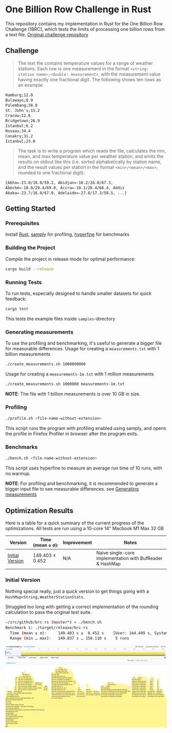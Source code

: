 # One Billion Row Challenge in Rust

This repository contains my implementation in Rust for the One Billion Row Challenge (1BRC), which tests the limits of processing one billion rows from a text file. [Original challenge repository](https://github.com/gunnarmorling/1brc)

## Challenge

> The text file contains temperature values for a range of weather stations.
> Each row is one measurement in the format `<string: station name>;<double: measurement>`, with the measurement value having exactly one fractional digit.
> The following shows ten rows as an example:

```
Hamburg;12.0
Bulawayo;8.9
Palembang;38.8
St. John's;15.2
Cracow;12.6
Bridgetown;26.9
Istanbul;6.2
Roseau;34.4
Conakry;31.2
Istanbul;23.0
```

> The task is to write a program which reads the file, calculates the min, mean, and max temperature value per weather station, and emits the results on stdout like this
> (i.e. sorted alphabetically by station name, and the result values per station in the format `<min>/<mean>/<max>`, rounded to one fractional digit):

```
{Abha=-23.0/18.0/59.2, Abidjan=-16.2/26.0/67.3, Abéché=-10.0/29.4/69.0, Accra=-10.1/26.4/66.4, Addis Ababa=-23.7/16.0/67.0, Adelaide=-27.8/17.3/58.5, ...}
```

## Getting Started

### Prerequisites

Install [Rust](https://rustup.rs/), [samply](https://github.com/mstange/samply) for profiling, [hyperfine](https://github.com/sharkdp/hyperfine) for benchmarks

### Building the Project

Compile the project in release mode for optimal performance:

```sh
cargo build --release
```

### Running Tests

To run tests, especially designed to handle smaller datasets for quick feedback:

```sh
cargo test
```

This tests the example files inside `samples`-directory

### Generating measurements

To use the profiling and benchmarking, it's useful to generate a bigger file for measurable differences.
Usage for creating a `measurements.txt` with 1 billion measurements

```sh
./create_measurements.sh 1000000000
```

Usage for creating a `measurements-1m.txt` with 1 million measurements

```sh
./create_measurements.sh 1000000 measurements-1m.txt
```

**NOTE**: The file with 1 billion measurements is over 10 GB in size.

### Profiling

```sh
./profile.sh <file-name-without-extension>
```

This script runs the program with profiling enabled using samply, and opens the profile in Firefox Profiler in browser after the program exits.

### Benchmarks

```sh
./bench.sh <file-name-without-extension>
```

This script uses hyperfine to measure an average run time of 10 runs, with no warmup.

**NOTE**: For profiling and benchmarking, it is recommended to generate a bigger input file to see measurable differences. see [Generating measurements](#generating-measurements)

## Optimization Results

Here is a table for a quick summary of the current progress of the optimizations.
All tests are run using a 10-core 14" Macbook M1 Max 32 GB

| Version                             | Time (mean ± σ): | Improvement | Notes                                                     |
| ----------------------------------- | ---------------- | ----------- | --------------------------------------------------------- |
| [Initial Version](#initial-version) | 149.403 ± 0.452  | N/A         | Naive single-core implementation with BufReader & HashMap |
|                                     |                  |             |                                                           |

### Initial Version

Nothing special really, just a quick version to get things going with a `HashMap<String,WeatherStationStats`.

Struggled too long with getting a correct implementation of the rounding calculation to pass the original test suite.

```sh
~/src/github/brc-rs (master*) » ./bench.sh
Benchmark 1: ./target/release/brc-rs
  Time (mean ± σ):     149.403 s ±  0.452 s    [User: 144.499 s, System: 2.486 s]
  Range (min … max):   149.037 s … 150.110 s    5 runs
```

![Flame Graph of initial implementation](initial.png)
